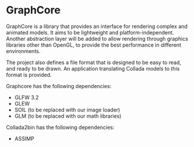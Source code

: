 # GraphCore

GraphCore is a library that provides an interface for rendering complex and animated models. It aims to be lightweight and platform-independent.
Another abstraction layer will be added to allow rendering through graphics libraries other than OpenGL, to provide the best performance in different environments.

The project also defines a file format that is designed to be easy to read, and ready to be drawn. An application translating Collada models to this format is provided.


Graphcore has the following dependencies:
 - GLFW 3.2
 - GLEW
 - SOIL (to be replaced with our image loader)
 - GLM (to be replaced with our math libraries)
 
 Collada2bin has the following dependencies:
 - ASSIMP
